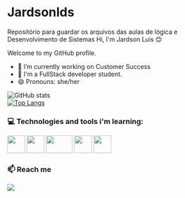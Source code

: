# Jardsonlds 
Repositório para guardar os arquivos das aulas de lógica e Desenvolvimento de Sistemas
Hi, I'm Jardson Luis 😊


Welcome to my GitHub profile. 
- 🔭 I’m currently working on Customer Success
- 🌱 I'm a FullStack developer student.
- 😄 Pronouns: she/her

 
![GitHub stats](https://github-readme-stats.vercel.app/api?username=jardsonlds&show_icons=true&theme=merko)<br> 
[![Top Langs](https://github-readme-stats.vercel.app/api/top-langs/?username=jardsonlds&layout=compact&show_icons=true&theme=merko)](https://github.com/jardsonlds/github-readme-stats)
 

### 💻 Technologies and tools i'm learning:

<img src="https://cdn.jsdelivr.net/gh/devicons/devicon/icons/html5/html5-original.svg" width="40" height="40"/> <img src="https://cdn.jsdelivr.net/gh/devicons/devicon/icons/css3/css3-original.svg" width="40" height="40"/> <img src="https://cdn.jsdelivr.net/gh/devicons/devicon/icons/javascript/javascript-original.svg" width="60" height="40"/> <img src="https://cdn.jsdelivr.net/gh/devicons/devicon/icons/github/github-original.svg" width="40" height="40"/> <img src="https://cdn.jsdelivr.net/gh/devicons/devicon/icons/nodejs/nodejs-original.svg" width="40" height="40"/> 

### 📫 Reach me

[<img src="https://img.shields.io/badge/linkedin-%230077B5.svg?&style=for-the-badge&logo=linkedin&logoColor=white" />](https://www.linkedin.com/in/jardson-luis-dantas-soares-811703197/)
